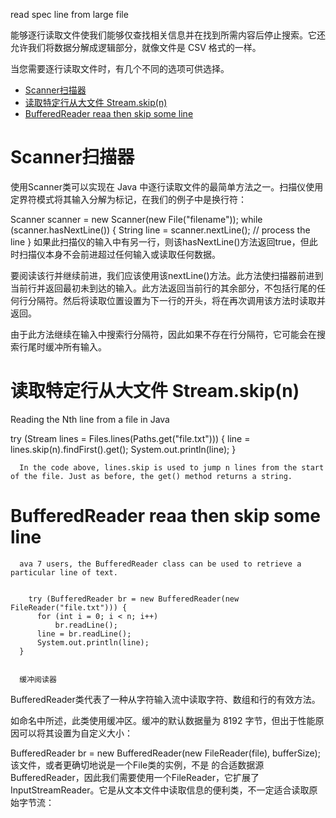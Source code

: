 read spec line from large file


能够逐行读取文件使我们能够仅查找相关信息并在找到所需内容后停止搜索。它还允许我们将数据分解成逻辑部分，就像文件是 CSV 格式的一样。

当您需要逐行读取文件时，有几个不同的选项可供选择。


<!-- TOC -->

- [Scanner扫描器](#scanner扫描器)
- [读取特定行从大文件  Stream.skip(n)](#读取特定行从大文件--streamskipn)
- [BufferedReader reaa then skip some line](#bufferedreader-reaa-then-skip-some-line)

<!-- /TOC -->

# Scanner扫描器
使用Scanner类可以实现在 Java 中逐行读取文件的最简单方法之一。扫描仪使用定界符模式将其输入分解为标记，在我们的例子中是换行符：

Scanner scanner = new Scanner(new File("filename"));
while (scanner.hasNextLine()) {
   String line = scanner.nextLine();
   // process the line
}
如果此扫描仪的输入中有另一行，则该hasNextLine()方法返回true，但此时扫描仪本身不会前进超过任何输入或读取任何数据。

要阅读该行并继续前进，我们应该使用该nextLine()方法。此方法使扫描器前进到当前行并返回最初未到达的输入。此方法返回当前行的其余部分，不包括行尾的任何行分隔符。然后将读取位置设置为下一行的开头，将在再次调用该方法时读取并返回。

由于此方法继续在输入中搜索行分隔符，因此如果不存在行分隔符，它可能会在搜索行尾时缓冲所有输入。


# 读取特定行从大文件  Stream.skip(n)

Reading the Nth line from a file in Java

try (Stream<String> lines = Files.lines(Paths.get("file.txt"))) {
        line = lines.skip(n).findFirst().get();
        System.out.println(line);
      }


      In the code above, lines.skip is used to jump n lines from the start of the file. Just as before, the get() method returns a string.

# BufferedReader reaa then skip some line
      ava 7 users, the BufferedReader class can be used to retrieve a particular line of text.


        try (BufferedReader br = new BufferedReader(new FileReader("file.txt"))) {
          for (int i = 0; i < n; i++)
              br.readLine();
          line = br.readLine();
          System.out.println(line);
      }


      缓冲阅读器
BufferedReader类代表了一种从字符输入流中读取字符、数组和行的有效方法。

如命名中所述，此类使用缓冲区。缓冲的默认数据量为 8192 字节，但出于性能原因可以将其设置为自定义大小：

BufferedReader br = new BufferedReader(new FileReader(file), bufferSize);
该文件，或者更确切地说是一个File类的实例，不是 的合适数据源BufferedReader，因此我们需要使用一个FileReader，它扩展了InputStreamReader。它是从文本文件中读取信息的便利类，不一定适合读取原始字节流：